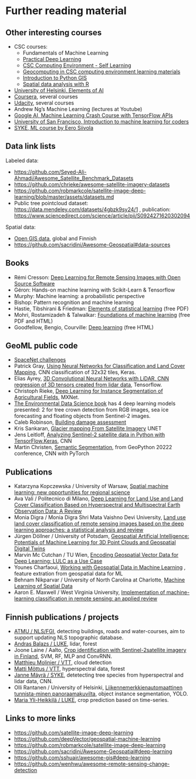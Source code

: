 # Further reading material

## Other interesting courses

* CSC courses:
	* Fundamentals of Machine Learning
	* [Practical Deep Learning](https://ssl.eventilla.com/event/aqew6)
	* [CSC Computing Environment - Self Learning](https://ssl.eventilla.com/csccompenvselflearn)
	* [Geocomputing in CSC computing environment learning materials](https://research.csc.fi/gis-learning-materials)
	* [Introduction to Python GIS](https://research.csc.fi/gis-learning-materials)
	* [Spatial data analysis with R](https://research.csc.fi/gis-learning-materials)
* [University of Helsinki, Elements of AI](https://www.elementsofai.com/)
* [Coursera](https://www.coursera.org/), several courses
* [Udacity](https://www.udacity.com/), several courses
* Andrew Ng’s Machine Learning (lectures at Youtube)
* [Google AI, Machine Learning Crash Course with TensorFlow APIs](https://developers.google.com/machine-learning/crash-course/)
* [University of San Francisco, Introduction to machine learning for coders](http://course18.fast.ai/ml)
* [SYKE, ML course by Eero Siivola](https://github.com/esiivola/syke-machine-learning-course)

## Data link lists

Labeled data: 
* https://github.com/Seyed-Ali-Ahmadi/Awesome_Satellite_Benchmark_Datasets
* https://github.com/chrieke/awesome-satellite-imagery-datasets
* https://github.com/robmarkcole/satellite-image-deep-learning/blob/master/assets/datasets.md
* Public tree pointcloud dataset: https://data.mendeley.com/datasets/4gbzk9sy24/1 , publication: https://www.sciencedirect.com/science/article/pii/S0924271620302094

Spatial data:
* [Open GIS data](https://research.csc.fi/open-gis-data), global and Finnish
* https://github.com/sacridini/Awesome-Geospatial#data-sources

## Books

* Rémi Cresson: [Deep Learning for Remote Sensing Images with Open Source Software](https://www.taylorfrancis.com/books/mono/10.1201/9781003020851/deep-learning-remote-sensing-images-open-source-software-r%C3%A9mi-cresson)
* Géron: Hands-on machine learning with Scikit-Learn & Tensorflow
* Murphy: Machine learning: a probabilistic perspective
* Bishop: Pattern recognition and machine learning
* Hastie, Tibshirani & Friedman: [Elements of statistical learning](https://hastie.su.domains/Papers/ESLII.pdf) (free PDF)
* Mohri, Rostamizadeh & Talwalkar: [Foundations of machine learning](https://cs.nyu.edu/~mohri/mlbook/) (free PDF and HTML)
* Goodfellow, Bengio, Courville: [Deep learning](https://www.deeplearningbook.org/) (free HTML)


## GeoML public code

* [SpaceNet challenges](https://spacenet.ai/)
* Patrick Gray, [Using Neural Networks for Classification and Land Cover Mapping](http://patrickgray.me/open-geo-tutorial/chapter_6_neural_networks.html), CNN classification of 32x32 tiles, Keras.
* Elias Ayrey, [3D Convolutional Neural Networks with LiDAR, CNN regression of 3D tensors created from lidar data](https://github.com/Eayrey/3D-Convolutional-Neural-Networks-with-LiDAR/blob/master/InceptionV3-3D_Neural_Network/InceptionV3.py), Tensorflow.  
* Christoph Rieke, [Deep Learning for Instance Segmentation of Agricultural Fields](https://github.com/chrieke/InstanceSegmentation_Sentinel2 ), MXNet.
* [The Environmental Data Science book](https://the-environmental-ds-book.netlify.app/gallery/modelling.html) has 4 deep learning models presented: 2 for tree crown detection from RGB images, sea ice forecasting and floating objects from Sentinel-2 images.
* Caleb Robinson, [Building damage assessment](https://github.com/microsoft/building-damage-assessment-cnn-siamese)
* Kris Sankaran, [Glacier mapping From Satellite Imagery](https://github.com/krisrs1128/glacier_mapping) UNET
* Jens Leitloff, [Analyzing Sentinel-2 satellite data in Python with TensorFlow.Keras](https://github.com/jensleitloff/CNN-Sentinel), CNN
* Martin Christen, [Semantic Segmentation](https://colab.research.google.com/drive/1czNKO_Z2iYBbp-31DfjmSus6BfLLgOJ6?usp=sharing), from GeoPython 20222 conference, CNN with PyTorch

## Publications

* Katarzyna Kopczewska / University of Warsaw, [Spatial machine learning: new opportunities for regional science](https://link.springer.com/article/10.1007/s00168-021-01101-x)
* Ava Vali / Politecnico di Milano, [Deep Learning for Land Use and Land Cover Classification Based on Hyperspectral and Multispectral Earth Observation Data: A Review](https://www.researchgate.net/publication/343419901_Deep_Learning_for_Land_Use_and_Land_Cover_Classification_Based_on_Hyperspectral_and_Multispectral_Earth_Observation_Data_A_Review)
* Monia Digra / Monia Digra Shri Mata Vaishno Devi University, [Land use land cover classification of remote sensing images based on the deep learning approaches: a statistical analysis and review](https://www.researchgate.net/publication/360662937_Land_use_land_cover_classification_of_remote_sensing_images_based_on_the_deep_learning_approaches_a_statistical_analysis_and_review)
* Jürgen Döllner / University of Potsdam, [Geospatial Artificial Intelligence: Potentials of Machine Learning for 3D Point Clouds and Geospatial Digital Twins](https://link.springer.com/article/10.1007/s41064-020-00102-3)
* Marvin Mc Cutchan / TU Wien, [Encoding Geospatial Vector Data for Deep Learning: LULC as a Use Case](https://www2.mdpi.com/2072-4292/14/12/2812/htm)
* Younes Charfaoui, [Working with Geospatial Data in Machine Learning](https://heartbeat.comet.ml/working-with-geospatial-data-in-machine-learning-ad4097c7228d) , feature extration from geospatial data for ML
* Behnam Nikparvar / University of North Carolina at Charlotte, [Machine Learning of Spatial Data](https://www.mdpi.com/2220-9964/10/9/600/htm)
* Aaron E. Maxwell /  West Virginia University, [Implementation of machine-learning classification
in remote sensing: an applied review](https://www.tandfonline.com/doi/pdf/10.1080/01431161.2018.1433343)


## Finnish publications / projects

* [ATMU / NLS/FGI](https://www.maanmittauslaitos.fi/en/about-nls/organisation/projects/development-projects-for-core-geospatial-data), detecting buildings, roads and water-courses, aim to support updating NLS topographic database.
* [Andras Balazs / LUKE](https://www.luke.fi/fi/asiantuntijat/andras-balazs/julkaisut), lidar, forest
* Joone Laine / Aalto, [Crop identification with Sentinel-2satellite imagery in Finland](https://aaltodoc.aalto.fi/bitstream/handle/123456789/33726/master_Laine_Joona_2018.pdf), SVM, RF, MLP and ConvRNN.
* [Matthieu Molinier / VTT](https://cris.vtt.fi/en/persons/matthieu-molinier/publications/), cloud detection
* [Matti Mõttus / VTT](https://cris.vtt.fi/en/persons/matti-m%C3%B5ttus/publications/), hyperspectral data, forest
* [Janne Mäyrä / SYKE](https://www.researchgate.net/profile/Janne-Maeyrae), detetecting tree species from hyperspectral and lidar data, CNN.
* Olli Rantanen / University of Helsinki, [Liikennemerkkienautomaattinen tunnista-minen panoraamakuvilta](https://helda.helsinki.fi/bitstream/handle/10138/315176/Olli_Rantanen_Pro_Gradu.pdf), object instance segmentation, YOLO. 
* [Maria Yli-Heikkilä / LUKE](https://www.luke.fi/fi/asiantuntijat/maria-yliheikkila/julkaisut), crop prediction based on time-series.


## Links to more links
* https://github.com/satellite-image-deep-learning
* https://github.com/deepVector/geospatial-machine-learning
* https://github.com/robmarkcole/satellite-image-deep-learning
* https://github.com/sacridini/Awesome-Geospatial#deep-learning
* https://github.com/sshuair/awesome-gis#deep-learning
* https://github.com/wenhwu/awesome-remote-sensing-change-detection
